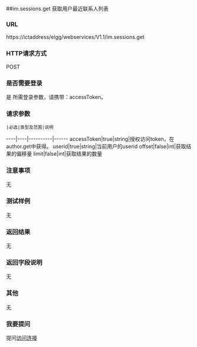 ##im.sessions.get
获取用户最近联系人列表
### URL
https://ictaddress/elgg/webservices/V1.1/im.sessions.get
### HTTP请求方式
POST
### 是否需要登录
是
所需登录参数，请携带：accessToken。
### 请求参数
    |必选|类型及范围|说明
----|----|----------|------
accessToken|true|string|授权访问token，在author.get中获得。
userid|true|string|当前用户的userid
offset|false|int|获取结果的偏移量
limit|false|int|获取结果的数量
### 注意事项
无
### 测试样例
无
### 返回结果
无
### 返回字段说明
无
### 其他
无
### 我要提问
提问[访问连接](http://www.sipsys.com)

